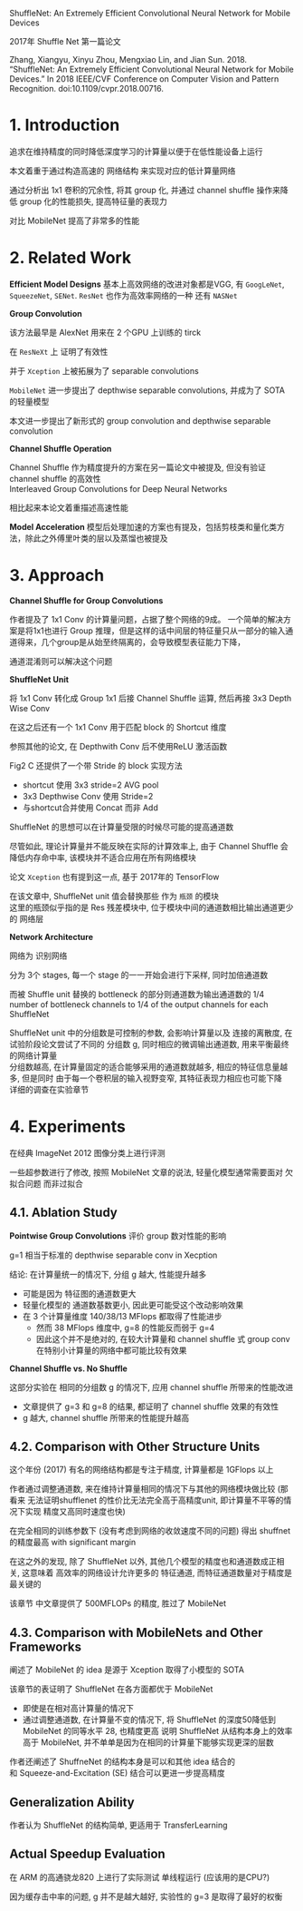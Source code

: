 ShuffleNet: An Extremely Efficient Convolutional Neural Network for Mobile Devices

2017年
Shuffle Net 第一篇论文

Zhang, Xiangyu, Xinyu Zhou, Mengxiao Lin, and Jian Sun. 2018.
“ShuffleNet: An Extremely Efficient Convolutional Neural Network for Mobile Devices.” In 2018 IEEE/CVF Conference on Computer Vision and Pattern Recognition. doi:10.1109/cvpr.2018.00716.

# 1. Introduction

追求在维持精度的同时降低深度学习的计算量以便于在低性能设备上运行  

本文着重于通过构造高速的 网络结构 来实现对应的低计算量网络  

通过分析出 1x1 卷积的冗余性, 将其 group 化, 并通过 channel shuffle 操作来降低 group 化的性能损失, 提高特征量的表现力  

对比 MobileNet 提高了非常多的性能  

# 2. Related Work

**Efficient Model Designs**
基本上高效网络的改进对象都是VGG, 有 `GoogLeNet`, `SqueezeNet`, `SENet`.  `ResNet` 也作为高效率网络的一种
还有 `NASNet`

**Group Convolution**

该方法最早是 AlexNet 用来在 2 个GPU 上训练的 tirck  

在 `ResNeXt` 上 证明了有效性  

并于 `Xception` 上被拓展为了 separable convolutions   

`MobileNet` 进一步提出了 depthwise separable convolutions, 并成为了 SOTA 的轻量模型  

本文进一步提出了新形式的 group convolution and depthwise separable convolution 


**Channel Shuffle Operation**

Channel Shuffle 作为精度提升的方案在另一篇论文中被提及, 但没有验证 channel shuffle 的高效性  
Interleaved Group Convolutions for Deep Neural Networks

相比起来本论文着重描述高速性能

**Model Acceleration**
模型后处理加速的方案也有提及，包括剪枝类和量化类方法，除此之外傅里叶类的层以及蒸馏也被提及

# 3. Approach

**Channel Shuffle for Group Convolutions**

作者提及了 1x1 Conv 的计算量问题，占据了整个网络的9成。
一个简单的解决方案是将1x1也进行 Group 推理，但是这样的话中间层的特征量只从一部分的输入通道得来，几个group是从始至终隔离的，会导致模型表征能力下降，

通道混淆则可以解决这个问题

**ShuffleNet Unit**

将 1x1 Conv 转化成 Group 1x1 后接 Channel Shuffle 运算, 然后再接 3x3 Depth Wise Conv

在这之后还有一个 1x1 Conv 用于匹配 block 的 Shortcut 维度

参照其他的论文, 在 Depthwith Conv 后不使用ReLU 激活函数

Fig2 C 还提供了一个带 Stride 的 block 实现方法
*   shortcut 使用 3x3 stride=2 AVG pool
*   3x3 Depthwise Conv 使用 Stride=2
*   与shortcut合并使用 Concat 而非 Add

ShuffleNet 的思想可以在计算量受限的时候尽可能的提高通道数  

尽管如此, 理论计算量并不能反映在实际的计算效率上, 由于 Channel Shuffle 会降低内存命中率, 该模块并不适合应用在所有网络模块  

论文 `Xception` 也有提到这一点, 基于 2017年的 TensorFlow  

在该文章中, ShuffleNet unit 值会替换那些 作为 `瓶颈` 的模块  
这里的瓶颈似乎指的是  Res 残差模块中, 位于模块中间的通道数相比输出通道更少的 网络层  


**Network Architecture**

网络为 识别网络

分为 3个 stages, 每一个 stage 的一一开始会进行下采样, 同时加倍通道数  

而被 Shuffle unit 替换的 bottleneck 的部分则通道数为输出通道数的 1/4 
number of bottleneck channels to 1/4 of the output channels for each ShuffleNet


ShuffleNet unit 中的分组数是可控制的参数, 会影响计算量以及 连接的离散度, 在试验阶段论文尝试了不同的 分组数 g, 同时相应的微调输出通道数, 用来平衡最终的网络计算量  
分组数越高, 在计算量固定的适合能够采用的通道数就越多, 相应的特征信息量越多, 但是同时 由于每一个卷积层的输入视野变窄, 其特征表现力相应也可能下降  
详细的调查在实验章节  


# 4. Experiments

在经典 ImageNet 2012 图像分类上进行评测  

一些超参数进行了修改, 按照 MobileNet 文章的说法, 轻量化模型通常需要面对 欠拟合问题 而非过拟合  

## 4.1. Ablation Study

**Pointwise Group Convolutions**
评价  group 数对性能的影响

g=1 相当于标准的 depthwise separable conv in Xecption  


结论: 在计算量统一的情况下, 分组 g 越大, 性能提升越多
* 可能是因为 特征图的通道数更大
* 轻量化模型的 通道数基数更小, 因此更可能受这个改动影响效果  
* 在 3 个计算量维度  140/38/13  MFlops 都取得了性能进步  
  * 然而 38 MFlops 维度中, g=8 的性能反而弱于 g=4
  * 因此这个并不是绝对的, 在较大计算量和 channel shuffle 式 group conv 在特别小计算量的网络中都可能比较有效果 

**Channel Shuffle vs. No Shuffle**

这部分实验在 相同的分组数 g 的情况下, 应用 channel shuffle 所带来的性能改进  
* 文章提供了 g=3  和 g=8 的结果, 都证明了 channel shuffle 效果的有效性
* g 越大, channel shuffle 所带来的性能提升越高  

## 4.2. Comparison with Other Structure Units

这个年份 (2017) 有名的网络结构都是专注于精度, 计算量都是 1GFlops 以上  

作者通过调整通道数, 来在维持计算量相同的情况下与其他的网络模块做比较  (那看来 无法证明shufflenet 的性价比无法完全高于高精度unit, 即计算量不平等的情况下实现 精度又高同时速度也快)

在完全相同的训练参数下 (没有考虑到网络的收敛速度不同的问题) 得出 shuffnet 的精度最高 with significant margin  

在这之外的发现, 除了 ShuffleNet 以外, 其他几个模型的精度也和通道数成正相关, 这意味着 高效率的网络设计允许更多的 特征通道, 而特征通道数量对于精度是最关键的  

该章节 中文章提供了 500MFLOPs 的精度, 胜过了 MobileNet

## 4.3. Comparison with MobileNets and Other Frameworks

阐述了 MobileNet 的 idea 是源于 Xception 取得了小模型的 SOTA

该章节的表证明了 ShuffleNet 在各方面都优于 MobileNet
* 即使是在相对高计算量的情况下  
* 通过调整通道数, 在计算量不变的情况下, 将 ShuffleNet 的深度50降低到 MobileNet 的同等水平 28, 也精度更高
说明 ShuffleNet 从结构本身上的效率高于 MobileNet, 并不单单是因为在相同的计算量下能够实现更深的层数


作者还阐述了 ShuffneNet 的结构本身是可以和其他 idea 结合的  
和 Squeeze-and-Excitation (SE) 结合可以更进一步提高精度  

## Generalization Ability


作者认为 ShuffleNet 的结构简单, 更适用于 TransferLearning


## Actual Speedup Evaluation

在 ARM 的高通骁龙820 上进行了实际测试  单线程运行 (应该用的是CPU?)  

因为缓存击中率的问题, g 并不是越大越好, 实验性的 g=3 是取得了最好的权衡   




